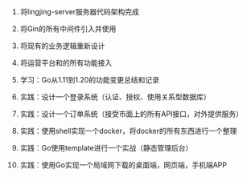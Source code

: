 1. 将lingjing-server服务器代码架构完成

2. 将Gin的所有中间件引入并使用

3. 将现有的业务逻辑重新设计

4. 将运营平台和的所有功能接入

5. 学习：Go从1.11到1.20的功能变更总结和记录

6. 实践：设计一个登录系统（认证、授权、使用关系型数据库）

7. 实践：设计一个订单系统（接受市面上的所有API接口，对外提供服务）

8. 实践：使用shell实现一个docker，将docker的所有东西进行一个整理

9. 实践：Go使用template进行一个实战（静态管理后台）

10. 实践：使用Go实现一个局域网下载的桌面端，网页端，手机端APP
